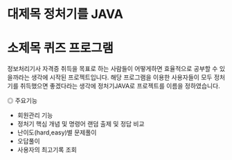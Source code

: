 # 대제목 정처기를 JAVA
# 소제목 퀴즈 프로그램
정보처리기사 자격증 취득을 목표로 하는 사람들이 어떻게하면 효율적으로 공부할 수 있을까라는 생각에 시작된 프로젝트입니다.
해당 프로그램을 이용한 사용자들이 모두 정처기를 취득했으면 좋겠다라는 생각에 정처기JAVA로 프로젝트를 이름을 정하였습니다.

◎ 주요기능
- 회원관리 기능
- 정처기 핵심 개념 및 명령어 랜덤 출제 및 정답 비교
- 난이도(hard,easy)별 문제풀이
- 오답풀이
- 사용자의 최고기록 조회
  
